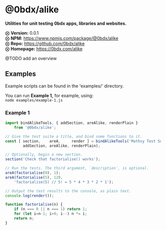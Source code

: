 # @0bdx/alike

__Utilities for unit testing 0bdx apps, libraries and websites.__

⨂ __Version:__ 0.0.1  
⨂ __NPM:__ <https://www.npmjs.com/package/@0bdx/alike>  
⨂ __Repo:__ <https://github.com/0bdx/alike>  
⨂ __Homepage:__ <https://0bdx.com/alike>

@TODO add an overview

## Examples

Example scripts can be found in the 'examples/' directory.

You can run __Example 1,__ for example, using:  
`node examples/example-1.js`

### Example 1

```js
import bindAlikeTools, { addSection, areAlike, renderPlain }
    from '@0bdx/alike';

// Give the test suite a title, and bind some functions to it.
const [ section,    areA,     render ] = bindAlikeTools('Mathsy Test Suite',
        addSection, areAlike, renderPlain);

// Optionally, begin a new section.
section('Check that factorialise() works');

// Run the tests. The third argument, `description`, is optional.
areA(factorialise(0), 1);
areA(factorialise(5), 120,
    'factorialise(5) // 5! = 5 * 4 * 3 * 2 * 1');

// Output the test results to the console, as plain text.
console.log(render());

function factorialise(n) {
    if (n === 0 || n === 1) return 1;
    for (let i=n-1; i>0; i--) n *= i;
    return n;
}
```
